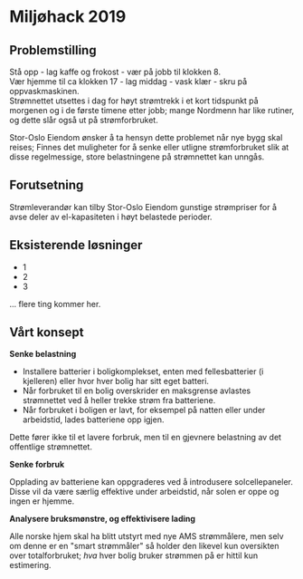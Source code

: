 # Miljøhack 2019

## Problemstilling
Stå opp - lag kaffe og frokost - vær på jobb til klokken 8.  
Vær hjemme til ca klokken 17 - lag middag - vask klær - skru på oppvaskmaskinen.  
Strømnettet utsettes i dag for høyt strømtrekk i et kort tidspunkt på morgenen og i de første timene etter jobb; mange Nordmenn har like rutiner, og dette slår også ut på strømforbruket.

Stor-Oslo Eiendom ønsker å ta hensyn dette problemet når nye bygg skal reises; Finnes det muligheter for å senke eller utligne strømforbruket slik at disse regelmessige, store belastningene på strømnettet kan unngås.

## Forutsetning
Strømleverandør kan tilby Stor-Oslo Eiendom gunstige strømpriser for å avse deler av el-kapasiteten i høyt belastede perioder.


## Eksisterende løsninger
* 1
* 2
* 3

... flere ting kommer her.


## Vårt konsept
**Senke belastning**

* Installere batterier i boligkomplekset, enten med fellesbatterier (i kjelleren) eller hvor hver bolig har sitt eget batteri.
* Når forbruket til en bolig overskrider en maksgrense avlastes strømnettet ved å heller trekke strøm fra batteriene.
* Når forbruket i boligen er lavt, for eksempel på natten eller under arbeidstid, lades batteriene opp igjen.

Dette fører ikke til et lavere forbruk, men til en gjevnere belastning av det offentlige strømnettet.


**Senke forbruk**

Opplading av batteriene kan oppgraderes ved å introdusere solcellepaneler. Disse vil da være særlig effektive under arbeidstid, når solen er oppe og ingen er hjemme.


**Analysere bruksmønstre, og effektivisere lading**

Alle norske hjem skal ha blitt utstyrt med nye AMS strømmålere, men selv om denne er en "smart strømmåler" så holder den likevel kun oversikten over totalforbruket; _hva_ hver bolig bruker strømmen på er hittil kun estimering.